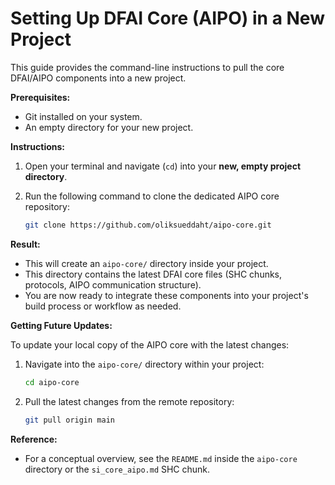 # Setting Up DFAI Core (AIPO) in a New Project

This guide provides the command-line instructions to pull the core DFAI/AIPO components into a new project.

**Prerequisites:**
- Git installed on your system.
- An empty directory for your new project.

**Instructions:**

1.  Open your terminal and navigate (`cd`) into your **new, empty project directory**.

2.  Run the following command to clone the dedicated AIPO core repository:

    ```sh
    git clone https://github.com/oliksueddaht/aipo-core.git
    ```

**Result:**

-   This will create an `aipo-core/` directory inside your project.
-   This directory contains the latest DFAI core files (SHC chunks, protocols, AIPO communication structure).
-   You are now ready to integrate these components into your project's build process or workflow as needed.

**Getting Future Updates:**

To update your local copy of the AIPO core with the latest changes:

1.  Navigate into the `aipo-core/` directory within your project:
    ```sh
    cd aipo-core
    ```
2.  Pull the latest changes from the remote repository:
    ```sh
    git pull origin main
    ```

**Reference:**
- For a conceptual overview, see the `README.md` inside the `aipo-core` directory or the `si_core_aipo.md` SHC chunk. 